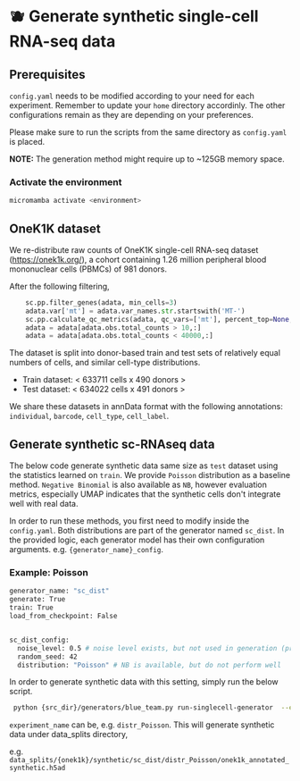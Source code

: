 # :blueberries: Generate synthetic single-cell RNA-seq data 

## Prerequisites

`config.yaml` needs to be modified according to your need for each experiment. Remember to update your `home` directory accordinly. The other configurations remain as they are depending on your preferences. 

Please make sure to run the scripts from the same directory as `config.yaml` is placed. 

**NOTE:** The generation method might require up to ~125GB memory space. 

### Activate the environment

```bash
micromamba activate <environment>
```

## OneK1K dataset

We re-distribute raw counts of OneK1K single-cell RNA-seq dataset (https://onek1k.org/), a cohort containing 1.26 million peripheral blood mononuclear cells (PBMCs) of 981 donors. 

After the following filtering, 
```python 
    sc.pp.filter_genes(adata, min_cells=3) 
    adata.var['mt'] = adata.var_names.str.startswith('MT-')
    sc.pp.calculate_qc_metrics(adata, qc_vars=['mt'], percent_top=None, log1p=False, inplace=True)
    adata = adata[adata.obs.total_counts > 10,:]
    adata = adata[adata.obs.total_counts < 40000,:]
```

The dataset is split into donor-based train and test sets of relatively equal numbers of cells, and similar cell-type distributions.

- Train dataset: < 633711 cells x 490 donors > 
- Test dataset:  < 634022 cells x 491 donors > 

We share these datasets in annData format with the following annotations: `individual`, `barcode`, `cell_type`, `cell_label`. 


## Generate synthetic sc-RNAseq data 
The below code generate synthetic data same size as `test` dataset using the statistics learned on `train`. We provide `Poisson` distribution as a baseline method.  `Negative Binomial` is also available as `NB`, however evaluation metrics, especially UMAP indicates that the synthetic cells don't integrate well with real data. 

In order to run these methods, you first need to modify inside the ``config.yaml``. Both distributions are part of the generator named `sc_dist`. In the provided logic, each generator model has their own configuration arguments. e.g. ``{generator_name}_config``. 

 ### Example: Poisson

```bash
generator_name: "sc_dist"
generate: True
train: True
load_from_checkpoint: False


sc_dist_config:
  noise_level: 0.5 # noise level exists, but not used in generation (provided as an example in case you want to use)
  random_seed: 42
  distribution: "Poisson" # NB is available, but do not perform well

```

In order to generate synthetic data with this setting, simply run the below script. 

```bash
 python {src_dir}/generators/blue_team.py run-singlecell-generator  --experiment_name {experiment_name}
```

`experiment_name` can be, e.g. `distr_Poisson`.  This will generate synthetic data  under data_splits directory,

e.g. ``data_splits/{onek1k}/synthetic/sc_dist/distr_Poisson/onek1k_annotated_synthetic.h5ad``

